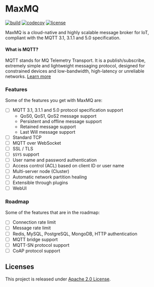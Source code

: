# MaxMQ

[![build](https://github.com/gsalomao/maxmq/actions/workflows/build.yml/badge.svg)](https://github.com/gsalomao/maxmq/actions/workflows/build.yml)
[![codecov](https://codecov.io/gh/gsalomao/maxmq/branch/master/graph/badge.svg?token=FUXEU188HA)](https://codecov.io/gh/gsalomao/maxmq)
[![license](https://img.shields.io/badge/license-Apache%202.0-blue.svg)](https://opensource.org/licenses/Apache-2.0)

MaxMQ is a cloud-native and highly scalable message broker for IoT, compliant
with the MQTT 3.1, 3.1.1 and 5.0 specification.

#### What is MQTT?

MQTT stands for MQ Telemetry Transport. It is a publish/subscribe, extremely
simple and lightweight messaging protocol, designed for constrained devices and
low-bandwidth, high-latency or unreliable networks.
[Learn more](https://mqtt.org/faq)

### Features

Some of the features you get with MaxMQ are:
- [ ] MQTT 3.1, 3.1.1 and 5.0 protocol specification support
	* QoS0, QoS1, QoS2 message support
	* Persistent and offline message support
	* Retained message support
	* Last Will message support
- [ ] Standard TCP
- [ ] MQTT over WebSocket
- [ ] SSL / TLS
- [ ] `$SYS` support
- [ ] User name and password authentication
- [ ] Access control (ACL) based on client ID or user name
- [ ] Multi-server node (Cluster)
- [ ] Automatic network partition healing
- [ ] Extensible through plugins
- [ ] WebUI

### Roadmap

Some of the features that are in the roadmap:
- [ ] Connection rate limit
- [ ] Message rate limit
- [ ] Redis, MySQL, PostgreSQL, MongoDB, HTTP authentication
- [ ] MQTT bridge support
- [ ] MQTT-SN protocol support
- [ ] CoAP protocol support

## Licenses

This project is released under [Apache 2.0 License](./LICENSE).
